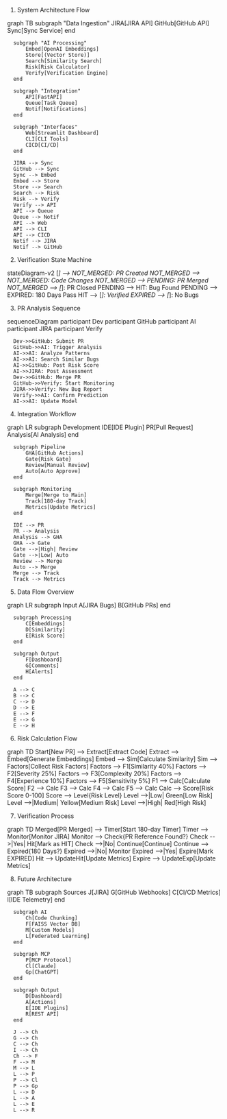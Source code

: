 1. System Architecture Flow

  graph TB
      subgraph "Data Ingestion"
          JIRA[JIRA API]
          GitHub[GitHub API]
          Sync[Sync Service]
      end

      subgraph "AI Processing"
          Embed[OpenAI Embeddings]
          Store[(Vector Store)]
          Search[Similarity Search]
          Risk[Risk Calculator]
          Verify[Verification Engine]
      end

      subgraph "Integration"
          API[FastAPI]
          Queue[Task Queue]
          Notif[Notifications]
      end

      subgraph "Interfaces"
          Web[Streamlit Dashboard]
          CLI[CLI Tools]
          CICD[CI/CD]
      end

      JIRA --> Sync
      GitHub --> Sync
      Sync --> Embed
      Embed --> Store
      Store --> Search
      Search --> Risk
      Risk --> Verify
      Verify --> API
      API --> Queue
      Queue --> Notif
      API --> Web
      API --> CLI
      API --> CICD
      Notif --> JIRA
      Notif --> GitHub

  2. Verification State Machine

  stateDiagram-v2
      [*] --> NOT_MERGED: PR Created
      NOT_MERGED --> NOT_MERGED: Code Changes
      NOT_MERGED --> PENDING: PR Merged
      NOT_MERGED --> [*]: PR Closed
      PENDING --> HIT: Bug Found
      PENDING --> EXPIRED: 180 Days Pass
      HIT --> [*]: Verified
      EXPIRED --> [*]: No Bugs

  3. PR Analysis Sequence

  sequenceDiagram
      participant Dev
      participant GitHub
      participant AI
      participant JIRA
      participant Verify

      Dev->>GitHub: Submit PR
      GitHub->>AI: Trigger Analysis
      AI->>AI: Analyze Patterns
      AI->>AI: Search Similar Bugs
      AI->>GitHub: Post Risk Score
      AI->>JIRA: Post Assessment
      Dev->>GitHub: Merge PR
      GitHub->>Verify: Start Monitoring
      JIRA->>Verify: New Bug Report
      Verify->>AI: Confirm Prediction
      AI->>AI: Update Model

  4. Integration Workflow

  graph LR
      subgraph Development
          IDE[IDE Plugin]
          PR[Pull Request]
          Analysis[AI Analysis]
      end

      subgraph Pipeline
          GHA[GitHub Actions]
          Gate{Risk Gate}
          Review[Manual Review]
          Auto[Auto Approve]
      end

      subgraph Monitoring
          Merge[Merge to Main]
          Track[180-day Track]
          Metrics[Update Metrics]
      end

      IDE --> PR
      PR --> Analysis
      Analysis --> GHA
      GHA --> Gate
      Gate -->|High| Review
      Gate -->|Low| Auto
      Review --> Merge
      Auto --> Merge
      Merge --> Track
      Track --> Metrics

  5. Data Flow Overview

  graph LR
      subgraph Input
          A[JIRA Bugs]
          B[GitHub PRs]
      end

      subgraph Processing
          C[Embeddings]
          D[Similarity]
          E[Risk Score]
      end

      subgraph Output
          F[Dashboard]
          G[Comments]
          H[Alerts]
      end

      A --> C
      B --> C
      C --> D
      D --> E
      E --> F
      E --> G
      E --> H

  6. Risk Calculation Flow

  graph TD
      Start[New PR] --> Extract[Extract Code]
      Extract --> Embed[Generate Embeddings]
      Embed --> Sim[Calculate Similarity]
      Sim --> Factors[Collect Risk Factors]
      Factors --> F1[Similarity 40%]
      Factors --> F2[Severity 25%]
      Factors --> F3[Complexity 20%]
      Factors --> F4[Experience 10%]
      Factors --> F5[Sensitivity 5%]
      F1 --> Calc[Calculate Score]
      F2 --> Calc
      F3 --> Calc
      F4 --> Calc
      F5 --> Calc
      Calc --> Score[Risk Score 0-100]
      Score --> Level{Risk Level}
      Level -->|Low| Green[Low Risk]
      Level -->|Medium| Yellow[Medium Risk]
      Level -->|High| Red[High Risk]

  7. Verification Process

  graph TD
      Merged[PR Merged] --> Timer[Start 180-day Timer]
      Timer --> Monitor[Monitor JIRA]
      Monitor --> Check{PR Reference Found?}
      Check -->|Yes| Hit[Mark as HIT]
      Check -->|No| Continue[Continue]
      Continue --> Expired{180 Days?}
      Expired -->|No| Monitor
      Expired -->|Yes| Expire[Mark EXPIRED]
      Hit --> UpdateHit[Update Metrics]
      Expire --> UpdateExp[Update Metrics]

  8. Future Architecture

  graph TB
      subgraph Sources
          J[JIRA]
          G[GitHub Webhooks]
          C[CI/CD Metrics]
          I[IDE Telemetry]
      end

      subgraph AI
          Ch[Code Chunking]
          F[FAISS Vector DB]
          M[Custom Models]
          L[Federated Learning]
      end

      subgraph MCP
          P[MCP Protocol]
          Cl[Claude]
          Gp[ChatGPT]
      end

      subgraph Output
          D[Dashboard]
          A[Actions]
          E[IDE Plugins]
          R[REST API]
      end

      J --> Ch
      G --> Ch
      C --> Ch
      I --> Ch
      Ch --> F
      F --> M
      M --> L
      L --> P
      P --> Cl
      P --> Gp
      L --> D
      L --> A
      L --> E
      L --> R
